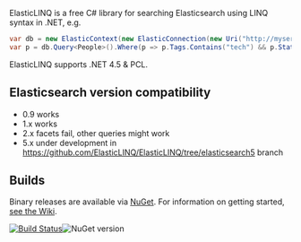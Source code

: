 ElasticLINQ is a free C# library for searching Elasticsearch using LINQ syntax in .NET, e.g.

```csharp
var db = new ElasticContext(new ElasticConnection(new Uri("http://myserver:9200")));
var p = db.Query<People>().Where(p => p.Tags.Contains("tech") && p.State == "WA");
```

ElasticLINQ supports .NET 4.5 & PCL.

## Elasticsearch version compatibility

* 0.9 works
* 1.x works
* 2.x facets fail, other queries might work
* 5.x under development in https://github.com/ElasticLINQ/ElasticLINQ/tree/elasticsearch5 branch

## Builds

Binary releases are available via [NuGet](http://www.nuget.org/packages/ElasticLinq/). For information on getting started, [see the Wiki](https://github.com/CenturyLinkCloud/ElasticLINQ/wiki/Getting-Started).

[![Build Status](https://ci.appveyor.com/api/projects/status/7p4c73ocmmwjc05q?svg=true)](https://ci.appveyor.com/project/ElasticLINQ/elasticlinq/)![NuGet version](https://img.shields.io/nuget/v/elasticlinq.svg?style=flat)

